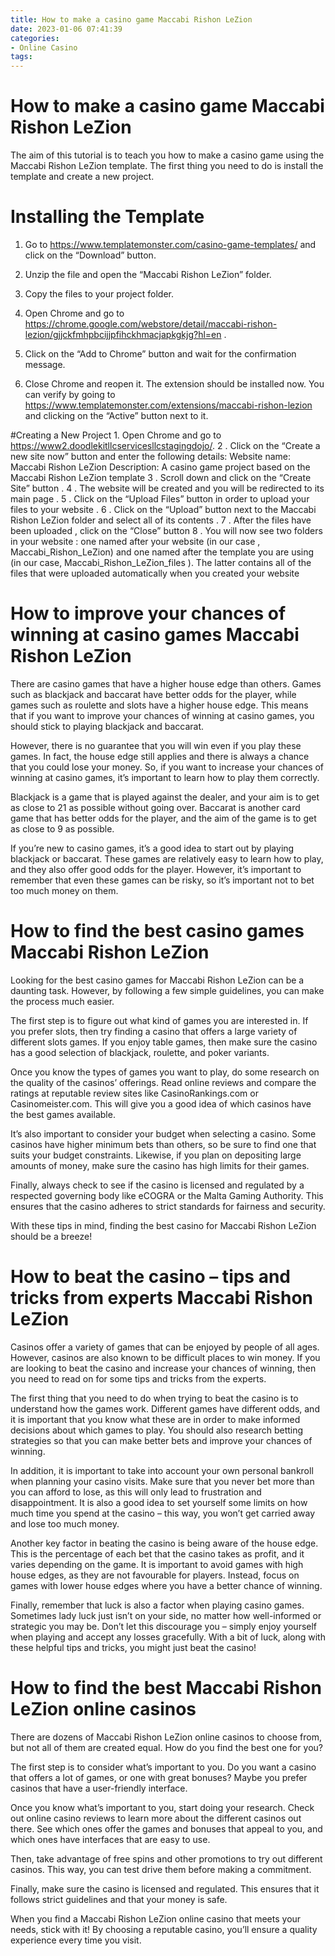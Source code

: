 ```yaml
---
title: How to make a casino game Maccabi Rishon LeZion 
date: 2023-01-06 07:41:39
categories:
- Online Casino
tags:
---
```



#  How to make a casino game Maccabi Rishon LeZion 

The aim of this tutorial is to teach you how to make a casino game using the Maccabi Rishon LeZion template. The first thing you need to do is install the template and create a new project.

# Installing the Template

1. Go to https://www.templatemonster.com/casino-game-templates/ and click on the “Download” button.

2. Unzip the file and open the “Maccabi Rishon LeZion” folder.

3. Copy the files to your project folder.

4. Open Chrome and go to https://chrome.google.com/webstore/detail/maccabi-rishon-lezion/gjjckfmhpbcijjpfihckhmacjapkgkjg?hl=en .

5. Click on the “Add to Chrome” button and wait for the confirmation message.

6. Close Chrome and reopen it. The extension should be installed now. You can verify by going to https://www.templatemonster.com/extensions/maccabi-rishon-lezion and clicking on the “Active” button next to it.



  #Creating a New Project 1. Open Chrome and go to https://www2.doodlekitllcservicesllcstagingdojo/.
2 . Click on the “Create a new site now” button and enter the following details: Website name: Maccabi Rishon LeZion Description: A casino game project based on the Maccabi Rishon LeZion template  3 . Scroll down and click on the “Create Site” button . 4 . The website will be created and you will be redirected to its main page . 5 . Click on the “Upload Files” button in order to upload your files to your website . 6 . Click on the “Upload” button next to the Maccabi Rishon LeZion folder and select all of its contents . 7 . After the files have been uploaded , click on the “Close” button  8 . You will now see two folders in your website : one named after your website (in our case , Maccabi_Rishon_LeZion) and one named after the template you are using (in our case, Maccabi_Rishon_LeZion_files ). The latter contains all of the files that were uploaded automatically when you created your website

#  How to improve your chances of winning at casino games Maccabi Rishon LeZion 

There are casino games that have a higher house edge than others. Games such as blackjack and baccarat have better odds for the player, while games such as roulette and slots have a higher house edge. This means that if you want to improve your chances of winning at casino games, you should stick to playing blackjack and baccarat.

However, there is no guarantee that you will win even if you play these games. In fact, the house edge still applies and there is always a chance that you could lose your money. So, if you want to increase your chances of winning at casino games, it’s important to learn how to play them correctly.

Blackjack is a game that is played against the dealer, and your aim is to get as close to 21 as possible without going over. Baccarat is another card game that has better odds for the player, and the aim of the game is to get as close to 9 as possible.

If you’re new to casino games, it’s a good idea to start out by playing blackjack or baccarat. These games are relatively easy to learn how to play, and they also offer good odds for the player. However, it’s important to remember that even these games can be risky, so it’s important not to bet too much money on them.

#  How to find the best casino games Maccabi Rishon LeZion  

Looking for the best casino games for Maccabi Rishon LeZion can be a daunting task. However, by following a few simple guidelines, you can make the process much easier.

The first step is to figure out what kind of games you are interested in. If you prefer slots, then try finding a casino that offers a large variety of different slots games. If you enjoy table games, then make sure the casino has a good selection of blackjack, roulette, and poker variants.

Once you know the types of games you want to play, do some research on the quality of the casinos’ offerings. Read online reviews and compare the ratings at reputable review sites like CasinoRankings.com or Casinomeister.com. This will give you a good idea of which casinos have the best games available.

It’s also important to consider your budget when selecting a casino. Some casinos have higher minimum bets than others, so be sure to find one that suits your budget constraints. Likewise, if you plan on depositing large amounts of money, make sure the casino has high limits for their games.

Finally, always check to see if the casino is licensed and regulated by a respected governing body like eCOGRA or the Malta Gaming Authority. This ensures that the casino adheres to strict standards for fairness and security.

With these tips in mind, finding the best casino for Maccabi Rishon LeZion should be a breeze!

#  How to beat the casino – tips and tricks from experts Maccabi Rishon LeZion 

Casinos offer a variety of games that can be enjoyed by people of all ages. However, casinos are also known to be difficult places to win money. If you are looking to beat the casino and increase your chances of winning, then you need to read on for some tips and tricks from the experts.

The first thing that you need to do when trying to beat the casino is to understand how the games work. Different games have different odds, and it is important that you know what these are in order to make informed decisions about which games to play. You should also research betting strategies so that you can make better bets and improve your chances of winning.

In addition, it is important to take into account your own personal bankroll when planning your casino visits. Make sure that you never bet more than you can afford to lose, as this will only lead to frustration and disappointment. It is also a good idea to set yourself some limits on how much time you spend at the casino – this way, you won’t get carried away and lose too much money.

Another key factor in beating the casino is being aware of the house edge. This is the percentage of each bet that the casino takes as profit, and it varies depending on the game. It is important to avoid games with high house edges, as they are not favourable for players. Instead, focus on games with lower house edges where you have a better chance of winning.

Finally, remember that luck is also a factor when playing casino games. Sometimes lady luck just isn’t on your side, no matter how well-informed or strategic you may be. Don’t let this discourage you – simply enjoy yourself when playing and accept any losses gracefully. With a bit of luck, along with these helpful tips and tricks, you might just beat the casino!

#  How to find the best Maccabi Rishon LeZion online casinos

There are dozens of Maccabi Rishon LeZion online casinos to choose from, but not all of them are created equal. How do you find the best one for you?

The first step is to consider what’s important to you. Do you want a casino that offers a lot of games, or one with great bonuses? Maybe you prefer casinos that have a user-friendly interface.

Once you know what’s important to you, start doing your research. Check out online casino reviews to learn more about the different casinos out there. See which ones offer the games and bonuses that appeal to you, and which ones have interfaces that are easy to use.

Then, take advantage of free spins and other promotions to try out different casinos. This way, you can test drive them before making a commitment.

Finally, make sure the casino is licensed and regulated. This ensures that it follows strict guidelines and that your money is safe.

When you find a Maccabi Rishon LeZion online casino that meets your needs, stick with it! By choosing a reputable casino, you’ll ensure a quality experience every time you visit.